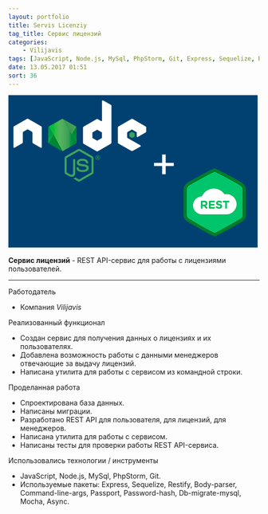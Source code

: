 ```yaml
---
layout: portfolio
title: Servis Licenziy
tag_title: Сервис лицензий
categories:
    - Vilijavis
tags: [JavaScript, Node.js, MySql, PhpStorm, Git, Express, Sequelize, Restify, Body-parser, Command-line-args, Passport, Password-hash, Db-migrate-mysql, Mocha, Async]
date: 13.05.2017 01:51
sort: 36
---
```


![Сервис лицензий](../../assets/img/work/Node_js.png)

**Сервис лицензий** - REST API-сервис для работы с лицензиями пользователей.

---

Работодатель

* Компания _Vilijavis_

Реализованный функционал

* Создан сервис для получения данных о лицензиях и их пользователях.
* Добавлена возможность работы с данными менеджеров отвечающие за выдачу лицензий.
* Написана утилита для работы с сервисом из командной строки.

Проделанная работа

* Спроектирована база данных.
* Написаны миграции.
* Разработано REST API для пользователя, для лицензий, для менеджеров.
* Написана утилита для работы с сервисом.
* Написаны тесты для проверки работы REST API-сервиса.

Использовались технологии / инструменты

* JavaScript, Node.js, MySql, PhpStorm, Git. 
* Используемые пакеты: Express, Sequelize, Restify, Body-parser, Command-line-args, Passport, Password-hash, Db-migrate-mysql, Mocha, Async.


